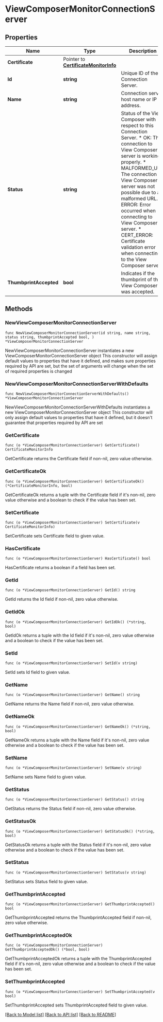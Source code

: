 # ViewComposerMonitorConnectionServer

## Properties

Name | Type | Description | Notes
------------ | ------------- | ------------- | -------------
**Certificate** | Pointer to [**CertificateMonitorInfo**](CertificateMonitorInfo.md) |  | [optional] 
**Id** | **string** | Unique ID of the Connection Server. | 
**Name** | **string** | Connection server host name or IP address. | 
**Status** | **string** | Status of the View Composer with respect to this Connection Server. * OK: The connection to View Composer server is working properly. * MALFORMED_URL: The connection to View Composer server was not possible due to a malformed URL. * ERROR: Error occurred when connecting to View Composer server. * CERT_ERROR: Certificate validation error when connecting to the View Composer server. | 
**ThumbprintAccepted** | **bool** | Indicates if the thumbprint of the View Composer was accepted. | 

## Methods

### NewViewComposerMonitorConnectionServer

`func NewViewComposerMonitorConnectionServer(id string, name string, status string, thumbprintAccepted bool, ) *ViewComposerMonitorConnectionServer`

NewViewComposerMonitorConnectionServer instantiates a new ViewComposerMonitorConnectionServer object
This constructor will assign default values to properties that have it defined,
and makes sure properties required by API are set, but the set of arguments
will change when the set of required properties is changed

### NewViewComposerMonitorConnectionServerWithDefaults

`func NewViewComposerMonitorConnectionServerWithDefaults() *ViewComposerMonitorConnectionServer`

NewViewComposerMonitorConnectionServerWithDefaults instantiates a new ViewComposerMonitorConnectionServer object
This constructor will only assign default values to properties that have it defined,
but it doesn't guarantee that properties required by API are set

### GetCertificate

`func (o *ViewComposerMonitorConnectionServer) GetCertificate() CertificateMonitorInfo`

GetCertificate returns the Certificate field if non-nil, zero value otherwise.

### GetCertificateOk

`func (o *ViewComposerMonitorConnectionServer) GetCertificateOk() (*CertificateMonitorInfo, bool)`

GetCertificateOk returns a tuple with the Certificate field if it's non-nil, zero value otherwise
and a boolean to check if the value has been set.

### SetCertificate

`func (o *ViewComposerMonitorConnectionServer) SetCertificate(v CertificateMonitorInfo)`

SetCertificate sets Certificate field to given value.

### HasCertificate

`func (o *ViewComposerMonitorConnectionServer) HasCertificate() bool`

HasCertificate returns a boolean if a field has been set.

### GetId

`func (o *ViewComposerMonitorConnectionServer) GetId() string`

GetId returns the Id field if non-nil, zero value otherwise.

### GetIdOk

`func (o *ViewComposerMonitorConnectionServer) GetIdOk() (*string, bool)`

GetIdOk returns a tuple with the Id field if it's non-nil, zero value otherwise
and a boolean to check if the value has been set.

### SetId

`func (o *ViewComposerMonitorConnectionServer) SetId(v string)`

SetId sets Id field to given value.


### GetName

`func (o *ViewComposerMonitorConnectionServer) GetName() string`

GetName returns the Name field if non-nil, zero value otherwise.

### GetNameOk

`func (o *ViewComposerMonitorConnectionServer) GetNameOk() (*string, bool)`

GetNameOk returns a tuple with the Name field if it's non-nil, zero value otherwise
and a boolean to check if the value has been set.

### SetName

`func (o *ViewComposerMonitorConnectionServer) SetName(v string)`

SetName sets Name field to given value.


### GetStatus

`func (o *ViewComposerMonitorConnectionServer) GetStatus() string`

GetStatus returns the Status field if non-nil, zero value otherwise.

### GetStatusOk

`func (o *ViewComposerMonitorConnectionServer) GetStatusOk() (*string, bool)`

GetStatusOk returns a tuple with the Status field if it's non-nil, zero value otherwise
and a boolean to check if the value has been set.

### SetStatus

`func (o *ViewComposerMonitorConnectionServer) SetStatus(v string)`

SetStatus sets Status field to given value.


### GetThumbprintAccepted

`func (o *ViewComposerMonitorConnectionServer) GetThumbprintAccepted() bool`

GetThumbprintAccepted returns the ThumbprintAccepted field if non-nil, zero value otherwise.

### GetThumbprintAcceptedOk

`func (o *ViewComposerMonitorConnectionServer) GetThumbprintAcceptedOk() (*bool, bool)`

GetThumbprintAcceptedOk returns a tuple with the ThumbprintAccepted field if it's non-nil, zero value otherwise
and a boolean to check if the value has been set.

### SetThumbprintAccepted

`func (o *ViewComposerMonitorConnectionServer) SetThumbprintAccepted(v bool)`

SetThumbprintAccepted sets ThumbprintAccepted field to given value.



[[Back to Model list]](../README.md#documentation-for-models) [[Back to API list]](../README.md#documentation-for-api-endpoints) [[Back to README]](../README.md)


